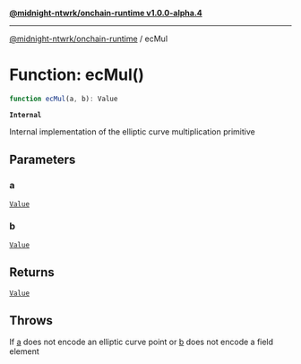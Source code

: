 [**@midnight-ntwrk/onchain-runtime v1.0.0-alpha.4**](../README.md)

***

[@midnight-ntwrk/onchain-runtime](../globals.md) / ecMul

# Function: ecMul()

```ts
function ecMul(a, b): Value
```

**`Internal`**

Internal implementation of the elliptic curve multiplication primitive

## Parameters

### a

[`Value`](../type-aliases/Value.md)

### b

[`Value`](../type-aliases/Value.md)

## Returns

[`Value`](../type-aliases/Value.md)

## Throws

If [a](ecMul.md#a) does not encode an elliptic curve point or [b](ecMul.md#b)
does not encode a field element
